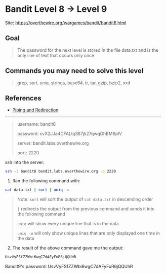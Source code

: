 # Bandit Level 8 → Level 9

Site: https://overthewire.org/wargames/bandit/bandit8.html
## Goal
> The password for the next level is stored in the file data.txt and is the only line of text that occurs only once

## Commands you may need to solve this level
> grep, sort, uniq, strings, base64, tr, tar, gzip, bzip2, xxd

## References
* [Piping and Redirection](https://ryanstutorials.net/linuxtutorial/piping.php)

-----------------

> username: bandit8
>
> password: cvX2JJa4CFALtqS87jk27qwqGhBM9plV
>
> server: bandit.labs.overthewire.org
>
> port: 2220

ssh into the server:
```bash
ssh -l bandit8 bandit.labs.overthewire.org -p 2220
```

1. Ran the following command with:
```bash
cat data.txt | sort | uniq -u
```
> Note:
> `sort` will sort the output of `cat data.txt` in descending order
> 
> `|` redirects the output from the previous command and sends it into the following command
> 
> `uniq` will show every unique line that is in the data
> 
> `uniq -u` will only show unique lines that are only displayed one time in the data
2. The result of the above command gave me the output:
```bash
UsvVyFSfZZWbi6wgC7dAFyFuR6jQQUhR
```


Bandit9's password: UsvVyFSfZZWbi6wgC7dAFyFuR6jQQUhR
